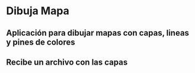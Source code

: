 # Dibuja Mapa

## Aplicación para dibujar mapas con capas, lineas y pines de colores

## Recibe un archivo con las capas